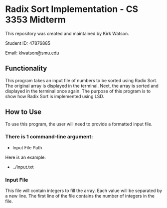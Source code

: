 # Radix Sort Implementation - CS 3353 Midterm

This repository was created and maintained by Kirk Watson.

Student ID: 47876885

Email: klwatson@smu.edu

## Functionality
This program takes an input file of numbers to be sorted using Radix Sort.
The original array is displayed in the terminal.
Next, the array is sorted and displayed in the terminal once again.
The purpose of this program is to show how Radix Sort is implemented using LSD.

## How to Use
To use this program, the user will need to provide a formatted input file.

### There is 1 command-line argument:
* Input File Path

Here is an example:
* ../input.txt

### Input File
This file will contain integers to fill the array.
Each value will be separated by a new line.
The first line of the file contains the number of integers in the file.
